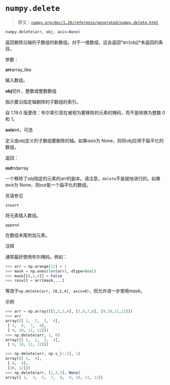 # `numpy.delete`

> 原文：[`numpy.org/doc/1.26/reference/generated/numpy.delete.html`](https://numpy.org/doc/1.26/reference/generated/numpy.delete.html)

```py
numpy.delete(arr, obj, axis=None)
```

返回删除沿轴的子数组的新数组。对于一维数组，这会返回*arr[obj]*未返回的条目。 

参数：

**arr**array_like

输入数组。

**obj**切片，整数或整数数组

指示要沿指定轴删除的子数组的索引。

自 1.19.0 版更改：布尔索引现在被视为要移除的元素的掩码，而不是转换为整数 0 和 1。

**axis**int，可选

定义由*obj*定义的子数组要删除的轴。如果*axis*为 None，则将*obj*应用于扁平化的数组。

返回：

**out**ndarray

一个移除了*obj*指定的元素的*arr*的副本。请注意，`delete`不是就地进行的。如果*axis*为 None，则*out*是一个扁平化的数组。

另请参见

`insert`

将元素插入数组。

`append`

在数组末尾附加元素。

注释

通常最好使用布尔掩码。例如：

```py
>>> arr = np.arange(12) + 1
>>> mask = np.ones(len(arr), dtype=bool)
>>> mask[[0,2,4]] = False
>>> result = arr[mask,...] 
```

等效于`np.delete(arr, [0,2,4], axis=0)`，但允许进一步使用*mask*。

示例

```py
>>> arr = np.array([[1,2,3,4], [5,6,7,8], [9,10,11,12]])
>>> arr
array([[ 1,  2,  3,  4],
 [ 5,  6,  7,  8],
 [ 9, 10, 11, 12]])
>>> np.delete(arr, 1, 0)
array([[ 1,  2,  3,  4],
 [ 9, 10, 11, 12]]) 
```

```py
>>> np.delete(arr, np.s_[::2], 1)
array([[ 2,  4],
 [ 6,  8],
 [10, 12]])
>>> np.delete(arr, [1,3,5], None)
array([ 1,  3,  5,  7,  8,  9, 10, 11, 12]) 
```
